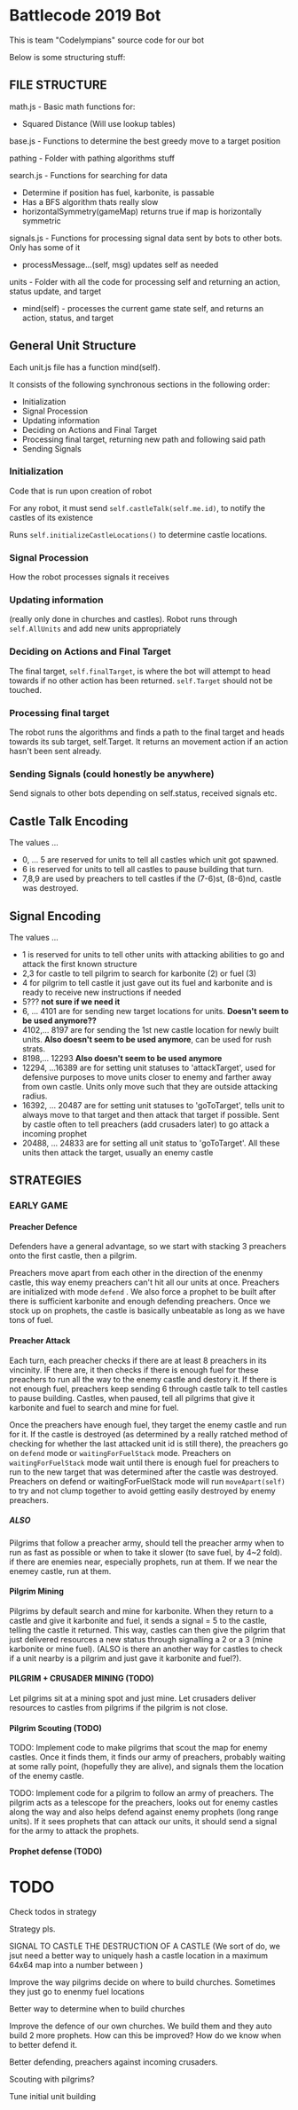 # Battlecode 2019 Bot
This is team "Codelympians" source code for our bot

Below is some structuring stuff:

## FILE STRUCTURE
math.js - Basic math functions for:
- Squared Distance (Will use lookup tables)

base.js - Functions to determine the best greedy move to a target position

pathing - Folder with pathing algorithms stuff

search.js - Functions for searching for data
- Determine if position has fuel, karbonite, is passable
- Has a BFS algorithm thats really slow
- horizontalSymmetry(gameMap) returns true if map is horizontally symmetric

signals.js - Functions for processing signal data sent by bots to other bots. Only has some of it
- processMessage...(self, msg) updates self as needed

units - Folder with all the code for processing self and returning an action, status update, and target
- mind(self) - processes the current game state self, and returns an action, status, and target

## General Unit Structure
Each unit.js file has a function mind(self).

It consists of the following synchronous sections in the following order:
- Initialization
- Signal Procession
- Updating information
- Deciding on Actions and Final Target
- Processing final target, returning new path and following said path
- Sending Signals

### Initialization
Code that is run upon creation of robot

For any robot, it must send ```self.castleTalk(self.me.id)```, to notify the castles of its existence

Runs ```self.initializeCastleLocations()``` to determine castle locations.

### Signal Procession
How the robot processes signals it receives

### Updating information
(really only done in churches and castles). Robot runs through ```self.AllUnits``` and add new units appropriately

### Deciding on Actions and Final Target
The final target, ```self.finalTarget```, is where the bot will attempt to head towards if no other action has been returned. ```self.Target``` should not be touched.

### Processing final target
The robot runs the algorithms and finds a path to the final target and heads towards its sub target, self.Target. It returns an movement action if an action hasn't been sent already.

### Sending Signals (could honestly be anywhere)
Send signals to other bots depending on self.status, received signals etc.

## Castle Talk Encoding
The values ...
- 0, ... 5 are reserved for units to tell all castles which unit got spawned.
- 6 is reserved for units to tell all castles to pause building that turn.
- 7,8,9 are used by preachers to tell castles if the (7-6)st, (8-6)nd, castle was destroyed.

## Signal Encoding
The values ...
- 1 is reserved for units to tell other units with attacking abilities to go and attack the first known structure
- 2,3 for castle to tell pilgrim to search for karbonite (2) or fuel (3)
- 4 for pilgrim to tell castle it just gave out its fuel and karbonite and is ready to receive new instructions if needed
- 5??? **not sure if we need it**
- 6, ... 4101 are for sending new target locations for units. **Doesn't seem to be used anymore??**
- 4102,... 8197 are for sending the 1st new castle location for newly built units. **Also doesn't seem to be used anymore**, can be used for rush strats.
- 8198,... 12293 **Also doesn't seem to be used anymore**
- 12294, ...16389 are for setting unit statuses to 'attackTarget', used for defensive purposes to move units closer to enemy and farther away from own castle. Units only move such that they are outside attacking radius.
- 16392, ... 20487 are for setting unit statuses to 'goToTarget', tells unit to always move to that target and then attack that target if possible. Sent by castle often to tell preachers (add crusaders later) to go attack a incoming prophet
- 20488, ... 24833 are for setting all unit status to 'goToTarget'. All these units then attack the target, usually an enemy castle


## STRATEGIES
### EARLY GAME
#### Preacher Defence
Defenders have a general advantage, so we start with stacking 3 preachers onto the first castle, then a pilgrim.

Preachers move apart from each other in the direction of the enenmy castle, this way enemy preachers can't hit all our units at once. Preachers are initialized with mode ```defend``` . We also force a prophet to be built after there is sufficient karbonite and enough defending preachers. Once we stock up on prophets, the castle is basically unbeatable as long as we have tons of fuel.

#### Preacher Attack

Each turn, each preacher checks if there are at least 8 preachers in its vincinity. IF there are, it then checks if there is enough fuel for these preachers to run all the way to the enemy castle and destory it. If there is not enough fuel, preachers keep sending 6 through castle talk to tell castles to pause building. Castles, when paused, tell all pilgrims that give it karbonite and fuel to search and mine for fuel.

Once the preachers have enough fuel, they target the enemy castle and run for it. If the castle is destroyed (as determined by a really ratched method of checking for whether the last attacked unit id is still there), the preachers go on ```defend``` mode or ```waitingForFuelStack``` mode. Preachers on ```waitingForFuelStack``` mode wait until there is enough fuel for preachers to run to the new target that was determined after the castle was destroyed. Preachers on defend or waitingForFuelStack mode will run ```moveApart(self)``` to try and not clump together to avoid getting easily destroyed by enemy preachers.

##### ALSO

Pilgrims that follow a preacher army, should tell the preacher army when to run as fast as possible or when to take it slower (to save fuel, by 4~2 fold). if there are enemies near, especially prophets, run at them. If we near the enemey castle, run at them.

#### Pilgrim Mining

Pilgrims by default search and mine for karbonite. When they return to a castle and give it karbonite and fuel, it sends a signal = 5 to the castle, telling the castle it returned. This way, castles can then give the pilgrim that just delivered resources a new status through signalling a 2 or a 3 (mine karbonite or mine fuel). (ALSO is there an another way for castles to check if a unit nearby is a pilgrim and just gave it karbonite and fuel?).

#### PILGRIM + CRUSADER MINING (TODO)

Let pilgrims sit at a mining spot and just mine. Let crusaders deliver resources to castles from pilgrims if the pilgrim is not close.

#### Pilgrim Scouting (TODO)

TODO: Implement code to make pilgrims that scout the map for enemy castles. Once it finds them, it finds our army of preachers, probably waiting at some rally point, (hopefully they are alive), and signals them the location of the enemy castle.

TODO: Implement code for a pilgrim to follow an army of preachers. The pilgrim acts as a telescope for the preachers, looks out for enemy castles along the way and also helps defend against enemy prophets (long range units). If it sees prophets that can attack our units, it should send a signal for the army to attack the prophets.

#### Prophet defense (TODO)



# TODO

Check todos in strategy

Strategy pls.

SIGNAL TO CASTLE THE DESTRUCTION OF A CASTLE (We sort of do, we jsut need a better way to uniquely hash a castle location in a maximum 64x64 map into a number between )

Improve the way pilgrims decide on where to build churches. Sometimes they just go to enenmy fuel locations

Better way to determine when to build churches

Improve the defence of our own churches. We build them and they auto build 2 more prophets. How can this be improved? How do we know when to better defend it.

Better defending, preachers against incoming crusaders.

Scouting with pilgrims?

Tune initial unit building

